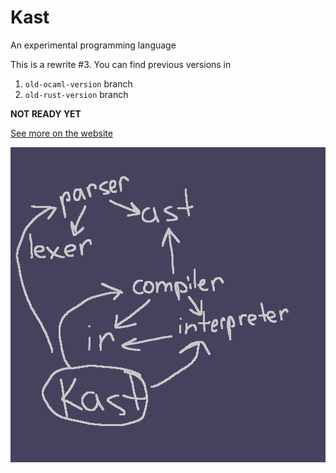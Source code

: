 # Kast

An experimental programming language

This is a rewrite #3. You can find previous versions in

1. `old-ocaml-version` branch
2. `old-rust-version` branch

**NOT READY YET**

[See more on the website](https://kast-lang.org)

![](overview.png)